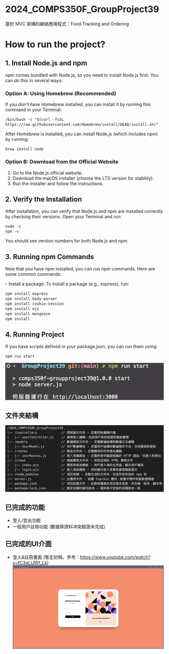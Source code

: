 # 2024_COMPS350F_GroupProject39
基於 MVC 架構的網絡應用程式：Food Tracking and Ordering

# How to run the project?

## 1. Install Node.js and npm
npm comes bundled with Node.js, so you need to install Node.js first. You can do this in several ways:

### Option A: Using Homebrew (Recommended)
If you don't have Homebrew installed, you can install it by running this command in your Terminal:

    /bin/bash -c "$(curl -fsSL https://raw.githubusercontent.com/Homebrew/install/HEAD/install.sh)"
    
After Homebrew is installed, you can install Node.js (which includes npm) by running:

    brew install node   

### Option B: Download from the Official Website
1.	Go to the Node.js official website.
2.	Download the macOS installer (choose the LTS version for stability).
3.	Run the installer and follow the instructions.

## 2. Verify the Installation
After installation, you can verify that Node.js and npm are installed correctly by checking their versions. Open your Terminal and run:

    node -v
    npm -v

You should see version numbers for both Node.js and npm.

## 3. Running npm Commands
Now that you have npm installed, you can run npm commands. Here are some common commands:


\- Install a package: To install a package (e.g., express), run:

    npm install express
    npm install body-parser
    npm install cookie-session
    npm install ejs
    npm install mongoose
    npm install


## 4. Running Project
If you have scripts defined in your package.json, you can run them using:

    npm run start

![serverRunning](/public/image/serverRunning.png)

## 文件夾結構
![folderStructure](/public/image/folderStructure.png "folderStructure")


## 已完成的功能
- 登入/登出功能
- 一般用戶註冊功能 (數據庫資料冲突驗證未完成)


## 已完成的UI介面
- 登入&註冊畫面 (暫定初稿，參考：https://www.youtube.com/watch?v=fC3qLUWf_Lk)
    ![loginUI](/public/image/loginUI.png "loginUI")
